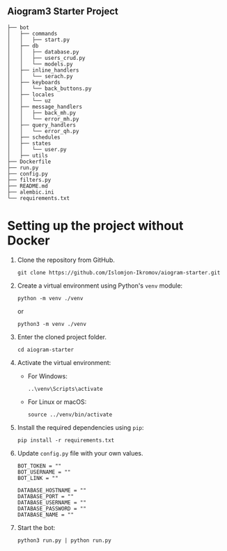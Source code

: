 ## Aiogram3 Starter Project

```
├── bot
│   ├── commands
│   │   ├── start.py
│   ├── db
│   │   ├── database.py
│   │   ├── users_crud.py
│   │   └── models.py
│   ├── inline_handlers
│   │   └── serach.py
│   ├── keyboards
│   │   └── back_buttons.py
│   ├── locales
│   │   └── uz
│   ├── message_handlers
│   │   ├── back_mh.py
│   │   └── error_mh.py
│   ├── query_handlers
│   │   └── error_qh.py
│   ├── schedules
│   ├── states
│   │   └── user.py
│   ├── utils
├── Dockerfile
├── run.py
├── config.py
├── filters.py
├── README.md
├── alembic.ini
└── requirements.txt
```

# Setting up the project without Docker

1. Clone the repository from GitHub.
    ```
    git clone https://github.com/Islomjon-Ikromov/aiogram-starter.git
    ```

2. Create a virtual environment using Python's `venv` module:

    ```
    python -m venv ./venv
    ```
    or
    ```
    python3 -m venv ./venv
    ```
   
3. Enter the cloned project folder.
    ```
    cd aiogram-starter
    ```


4. Activate the virtual environment:

    - For Windows:

        ```
        ..\venv\Scripts\activate
        ```

    - For Linux or macOS:

        ```
        source ../venv/bin/activate
        ```

5. Install the required dependencies using `pip`:

    ```
    pip install -r requirements.txt
    ```

6. Update `config.py` file with your own values.
    ```
    BOT_TOKEN = ""
    BOT_USERNAME = ""
    BOT_LINK = ""

    DATABASE_HOSTNAME = ""
    DATABASE_PORT = ""
    DATABASE_USERNAME = ""
    DATABASE_PASSWORD = ""
    DATABASE_NAME = ""
    ```

7. Start the bot:

    ```
    python3 run.py | python run.py
    ```